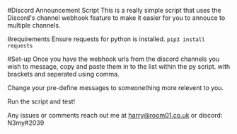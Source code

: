 #Discord Announcement Script
This is a really simple script that uses the Discord's channel webhook feature to make it easier for you to annouce to multiple channels.


#requirements
Ensure requests for python is installed.
```pip3 install requests```


#Set-up
Once you have the webhook urls from the discord channels you wish to message, copy and paste them in to the list within the py script. with brackets and seperated using comma.

Change your pre-define messages to someonething more relevent to you.

Run the script and test!

Any issues or comments reach out me at harry@room01.co.uk or discord: N3my#2039
